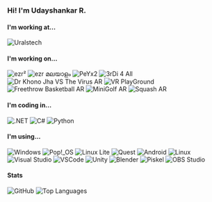 ### Hi! I'm Udayshankar R.

#### I'm working at...
![Uralstech](https://img.shields.io/badge/Uralstech-Chief_Technology_Officer-black?style=for-the-badge&link=https://uralstech.in&labelColor=FFFFFF)

#### I'm working on...
![ezr²](https://img.shields.io/badge/ezr%C2%B2-black?style=for-the-badge&link=https://github.com/Uralstech/ezrSquared&logo=data:image/png;base64,iVBORw0KGgoAAAANSUhEUgAAAA4AAAAOCAYAAAAfSC3RAAAAhklEQVQ4T52SsQ2AMAwE8xuwWDoqxC6IXRAVXRZjA6NHshVFDihOFyfnf1uPFDwgt8oiyh84ITnbnXWUgluS1SYkGEjAE2cTgvrGBkNgWFGVVPnTam1zSLGdr96Bu1V+aKF5E9vqtaO/VQ8kwAZd0LOoQAjkCFR7Q6HJqQMwpPgXOddqJOcPZgGXDyICOz0AAAAASUVORK5CYIIA) ![ezr മലയാളം](https://img.shields.io/badge/ezr_%E0%B4%AE%E0%B4%B2%E0%B4%AF%E0%B4%BE%E0%B4%B3%E0%B4%82-black?style=for-the-badge&link=https://github.com/Uralstech/ezrMlang&logo=data:image/png;base64,iVBORw0KGgoAAAANSUhEUgAAAA4AAAAOCAYAAAAfSC3RAAAAX0lEQVQ4T2NkIBMwYtN3NubDf2Rx4yUCGOowBNA1wQxA14yiEVkTskKYOLIYXCM2m/BpxtAIUozNZnRbsWoE+Qtd4SDViC0UCToVV7wRrRFXSoRFEd54xKYZQyOpaR0APyVkD1xVM8cAAAAASUVORK5CYIIA) ![PeYx2](https://img.shields.io/badge/PeYx2-black?style=for-the-badge&link=https://github.com/Uralstech/PeYx2&logo=data:image/png;base64,iVBORw0KGgoAAAANSUhEUgAAAA4AAAAOCAYAAAAfSC3RAAAASUlEQVQ4T72SwQ4AIAhC4f8/mk62aroarby6B8ikJKEYkix31+CoHmJHjjaY3XLkaIOVuoC0de6KsMH1hBB652hH7dGA6f3+R22R4lABI11iiQAAAABJRU5ErkJgggAA) ![3rDi 4 All](https://img.shields.io/badge/3rDi_4_All-black?style=for-the-badge&link=https://play.google.com/store/apps/details?id=com.Uralstech.thirdifourall&logo=android) ![Dr Khono Jha VS The Virus AR](https://img.shields.io/badge/Dr_Khono_Jha_VS_The_Virus_AR-black?style=for-the-badge&link=https://play.google.com/store/apps/details?id=com.Uralstech.DrKhonoJhaVSTheCoronavirusAR&logo=android) ![VR PlayGround](https://img.shields.io/badge/VR_PlayGround-black?style=for-the-badge&link=https://www.oculus.com/experiences/quest/8376741375685432/&logo=meta&logoColor=0080FB) ![Freethrow Basketball AR](https://img.shields.io/badge/Freethrow_Basketball_AR-black?style=for-the-badge&link=https://www.oculus.com/experiences/quest/8661650433907969/&logo=meta&logoColor=0080FB) ![MiniGolf AR](https://img.shields.io/badge/MiniGolf_AR-black?style=for-the-badge&link=https://www.oculus.com/experiences/quest/6192609480763219/&logo=meta&logoColor=0080FB) ![Squash AR](https://img.shields.io/badge/Squash_AR-black?style=for-the-badge&link=https://www.oculus.com/experiences/quest/9005281436156314/&logo=meta&logoColor=0080FB)

#### I'm coding in...
![.NET](https://img.shields.io/badge/.NET-black?style=for-the-badge&logo=dotnet&color=512BD4) ![C#](https://img.shields.io/badge/C%23-black?style=for-the-badge&logo=csharp&color=9B4993) ![Python](https://img.shields.io/badge/Python-black?style=for-the-badge&logo=python&color=FFDE57)

#### I'm using...
![Windows](https://img.shields.io/badge/Windows-black?style=for-the-badge&logo=windows&color=00ADEF) ![Pop!\_OS](https://img.shields.io/badge/Pop!__OS-black?style=for-the-badge&logo=popos&color=48B9C7&logoColor=FFFFFF) ![Linux Lite](https://img.shields.io/badge/Linux_Lite-black?style=for-the-badge&color=FFE082) ![Quest](https://img.shields.io/badge/Quest-black?style=for-the-badge&logo=meta&logoColor=FFFFFF&color=0080FB) ![Android](https://img.shields.io/badge/Android-black?style=for-the-badge&logo=android&logoColor=FFFFFF&color=A4C639) ![Linux](https://img.shields.io/badge/Linux-black?style=for-the-badge&logo=linux&logoColor=000000&color=ECC30C) ![Visual Studio](https://img.shields.io/badge/Visual_Studio-black?style=for-the-badge&logo=visualstudio&color=A578DC) ![VSCode](https://img.shields.io/badge/VSCode-black?style=for-the-badge&logo=visualstudiocode&color=0078D7) ![Unity](https://img.shields.io/badge/Unity-black?style=for-the-badge&logo=unity&logoColor=000000&color=FFFFFF) ![Blender](https://img.shields.io/badge/Blender-black?style=for-the-badge&logo=blender&logoColor=FFFFFF&color=EA7600) ![Piskel](https://img.shields.io/badge/Piskel-black?style=for-the-badge&color=04E004) ![OBS Studio](https://img.shields.io/badge/OBS_Studio-black?style=for-the-badge&logo=obsstudio&logoColor=000000&color=FFFFFF)

#### Stats
![GitHub](https://github-readme-stats.vercel.app/api?username=uralstech&show_icons=true&theme=transparent) ![Top Languages](https://github-readme-stats.vercel.app/api/top-langs/?username=Uralstech&layout=compact&theme=transparent)

<!--
**Uralstech/uralstech** is a ✨ _special_ ✨ repository because its `README.md` (this file) appears on your GitHub profile.

Here are some ideas to get you started:

- 🔭 I’m currently working on ...
- 🌱 I’m currently learning ...
- 👯 I’m looking to collaborate on ...
- 🤔 I’m looking for help with ...
- 💬 Ask me about ...
- 📫 How to reach me: ...
- 😄 Pronouns: ...
- ⚡ Fun fact: ...
-->
